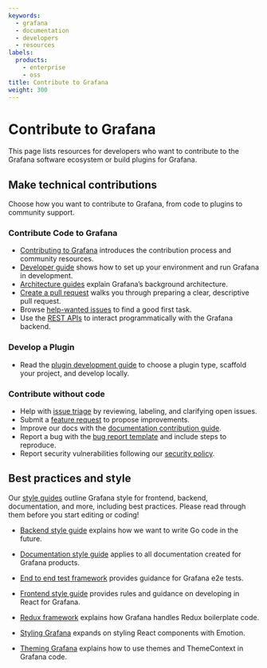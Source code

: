 ```yaml
---
keywords:
  - grafana
  - documentation
  - developers
  - resources
labels:
  products:
    - enterprise
    - oss
title: Contribute to Grafana
weight: 300
---
```


# Contribute to Grafana

This page lists resources for developers who want to contribute to the Grafana software ecosystem or build plugins for Grafana.

## Make technical contributions

Choose how you want to contribute to Grafana, from code to plugins to community support.

### Contribute Code to Grafana

- [Contributing to Grafana](https://github.com/grafana/grafana/blob/main/CONTRIBUTING.md) introduces the contribution process and community resources.
- [Developer guide](https://github.com/grafana/grafana/blob/main/contribute/developer-guide.md) shows how to set up your environment and run Grafana in development.
- [Architecture guides](https://github.com/grafana/grafana/tree/main/contribute/architecture) explain Grafana’s background architecture.
- [Create a pull request](https://github.com/grafana/grafana/blob/main/contribute/create-pull-request.md) walks you through preparing a clear, descriptive pull request.
- Browse [help-wanted issues](https://github.com/grafana/grafana/issues?q=is%3Aopen+is%3Aissue+label%3A%22help+wanted%22) to find a good first task.
- Use the [REST APIs](https://www.grafana.com/docs/grafana/next/developers/http_api) to interact programmatically with the Grafana backend.

### Develop a Plugin

- Read the [plugin development guide](https://grafana.com/developers/plugin-tools) to choose a plugin type, scaffold your project, and develop locally.

### Contribute without code

- Help with [issue triage](https://github.com/grafana/grafana/blob/main/contribute/triage-issues.md) by reviewing, labeling, and clarifying open issues.
- Submit a [feature request](https://github.com/grafana/grafana/issues/new?template=1-feature_requests.md) to propose improvements.
- Improve our docs with the [documentation contribution guide](https://github.com/grafana/grafana/blob/main/contribute/documentation).
- Report a bug with the [bug report template](https://github.com/grafana/grafana/issues/new?template=0-bug-report.yaml) and include steps to reproduce.
- Report security vulnerabilities following our [security policy](https://github.com/grafana/grafana/security/policy).

## Best practices and style

Our [style guides](https://www.github.com/grafana/grafana/tree/main/contribute/style-guides) outline Grafana style for frontend, backend, documentation, and more, including best practices. Please read through them before you start editing or coding!

- [Backend style guide](https://github.com/grafana/grafana/blob/main/contribute/backend/style-guide.md) explains how we want to write Go code in the future.

- [Documentation style guide](https://grafana.com/docs/writers-toolkit/write/style-guide/) applies to all documentation created for Grafana products.

- [End to end test framework](https://github.com/grafana/grafana/blob/main/contribute/style-guides/e2e.md) provides guidance for Grafana e2e tests.

- [Frontend style guide](https://github.com/grafana/grafana/blob/main/contribute/style-guides/frontend.md) provides rules and guidance on developing in React for Grafana.

- [Redux framework](https://github.com/grafana/grafana/blob/main/contribute/style-guides/redux.md) explains how Grafana handles Redux boilerplate code.

- [Styling Grafana](https://github.com/grafana/grafana/blob/main/contribute/style-guides/styling.md) expands on styling React components with Emotion.

- [Theming Grafana](https://github.com/grafana/grafana/blob/main/contribute/style-guides/themes.md) explains how to use themes and ThemeContext in Grafana code.

